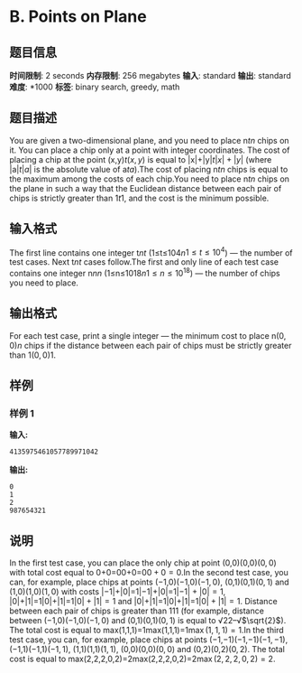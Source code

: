 # B. Points on Plane

## 题目信息

**时间限制**: 2 seconds
**内存限制**: 256 megabytes
**输入**: standard
**输出**: standard
**难度**: *1000
**标签**: binary search, greedy, math

## 题目描述

You are given a two-dimensional plane, and you need to place n$t$$n$ chips on it. You can place a chip only at a point with integer coordinates. The cost of placing a chip at the point (x,y)$t$$(x, y)$ is equal to |x|+|y|$t$$|x| + |y|$ (where |a|$t$$|a|$ is the absolute value of a$t$$a$).The cost of placing n$t$$n$ chips is equal to the maximum among the costs of each chip.You need to place n$t$$n$ chips on the plane in such a way that the Euclidean distance between each pair of chips is strictly greater than 1$t$$1$, and the cost is the minimum possible.

## 输入格式

The first line contains one integer t$n$$t$ (1≤t≤104$n$$1 \le t \le 10^4$) — the number of test cases. Next t$n$$t$ cases follow.The first and only line of each test case contains one integer n$n$$n$ (1≤n≤1018$n$$1 \le n \le 10^{18}$) — the number of chips you need to place.

## 输出格式

For each test case, print a single integer — the minimum cost to place n$(0, 0)$$n$ chips if the distance between each pair of chips must be strictly greater than 1$(0, 0)$$1$.

## 样例

### 样例 1

**输入:**
```
4135975461057789971042
```

**输出:**
```
0
1
2
987654321
```

## 说明

In the first test case, you can place the only chip at point (0,0)(0,0)$(0, 0)$ with total cost equal to 0+0=00+0=0$0 + 0 = 0$.In the second test case, you can, for example, place chips at points (−1,0)(−1,0)$(-1, 0)$, (0,1)(0,1)$(0, 1)$ and (1,0)(1,0)$(1, 0)$ with costs |−1|+|0|=1|−1|+|0|=1$|-1| + |0| = 1$, |0|+|1|=1|0|+|1|=1$|0| + |1| = 1$ and |0|+|1|=1|0|+|1|=1$|0| + |1| = 1$. Distance between each pair of chips is greater than 11$1$ (for example, distance between (−1,0)(−1,0)$(-1, 0)$ and (0,1)(0,1)$(0, 1)$ is equal to √22–√$\sqrt{2}$). The total cost is equal to max(1,1,1)=1max(1,1,1)=1$\max(1, 1, 1) = 1$.In the third test case, you can, for example, place chips at points (−1,−1)(−1,−1)$(-1, -1)$, (−1,1)(−1,1)$(-1, 1)$, (1,1)(1,1)$(1, 1)$, (0,0)(0,0)$(0, 0)$ and (0,2)(0,2)$(0, 2)$. The total cost is equal to max(2,2,2,0,2)=2max(2,2,2,0,2)=2$\max(2, 2, 2, 0, 2) = 2$.
